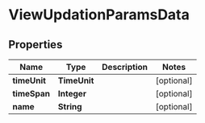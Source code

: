 

# ViewUpdationParamsData


## Properties

Name | Type | Description | Notes
------------ | ------------- | ------------- | -------------
**timeUnit** | **TimeUnit** |  |  [optional]
**timeSpan** | **Integer** |  |  [optional]
**name** | **String** |  |  [optional]



